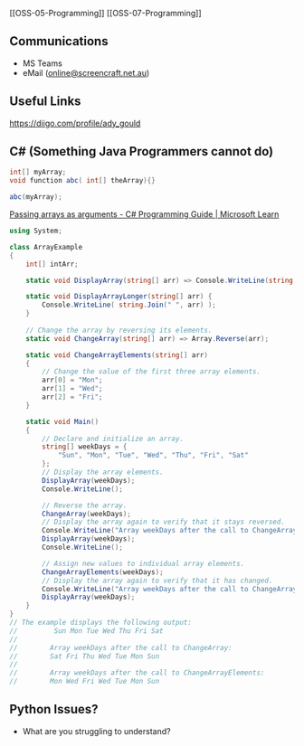 [[OSS-05-Programming]] [[OSS-07-Programming]]
## Communications

- MS Teams
- eMail (online@screencraft.net.au)


## Useful Links
https://diigo.com/profile/ady_gould

## C# (Something Java Programmers cannot do)


```C#
int[] myArray;
void function abc( int[] theArray){}

abc(myArray);
```

[Passing arrays as arguments - C# Programming Guide | Microsoft Learn](https://learn.microsoft.com/en-us/dotnet/csharp/programming-guide/arrays/passing-arrays-as-arguments)
```C#
using System;

class ArrayExample
{
	int[] intArr;

    static void DisplayArray(string[] arr) => Console.WriteLine(string.Join(" ", arr));

    static void DisplayArrayLonger(string[] arr) {
	    Console.WriteLine( string.Join(" ", arr) );
    }
    
    // Change the array by reversing its elements.
    static void ChangeArray(string[] arr) => Array.Reverse(arr);

    static void ChangeArrayElements(string[] arr)
    {
        // Change the value of the first three array elements.
        arr[0] = "Mon";
        arr[1] = "Wed";
        arr[2] = "Fri";
    }

    static void Main()
    {
        // Declare and initialize an array.
        string[] weekDays = { 
            "Sun", "Mon", "Tue", "Wed", "Thu", "Fri", "Sat" 
        };
        // Display the array elements.
        DisplayArray(weekDays);
        Console.WriteLine();

        // Reverse the array.
        ChangeArray(weekDays);
        // Display the array again to verify that it stays reversed.
        Console.WriteLine("Array weekDays after the call to ChangeArray:");
        DisplayArray(weekDays);
        Console.WriteLine();

        // Assign new values to individual array elements.
        ChangeArrayElements(weekDays);
        // Display the array again to verify that it has changed.
        Console.WriteLine("Array weekDays after the call to ChangeArrayElements:");
        DisplayArray(weekDays);
    }
}
// The example displays the following output:
//         Sun Mon Tue Wed Thu Fri Sat
//
//        Array weekDays after the call to ChangeArray:
//        Sat Fri Thu Wed Tue Mon Sun
//
//        Array weekDays after the call to ChangeArrayElements:
//        Mon Wed Fri Wed Tue Mon Sun
```
## Python Issues?
- What are you struggling to understand?


 